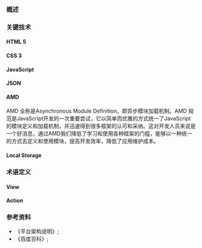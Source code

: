 ### 概述

### 关键技术

#### HTML 5

#### CSS 3

#### JavaScript

#### JSON


#### AMD
AMD 全称是Asynchronous Module Definition，即异步模块加载机制。AMD 规范是JavaScript开发的一次重要尝试，它以简单而优雅的方式统一了JavaScript的模块定义和加载机制，并迅速得到很多框架的认可和采纳。这对开发人员来说是一个好消息，通过AMD我们降低了学习和使用各种框架的门槛，能够以一种统一的方式去定义和使用模块，提高开发效率，降低了应用维护成本。

#### Local Storage

### 术语定义

#### View

#### Action

### 参考资料

- 《平台架构说明》;
- 《百度百科》;